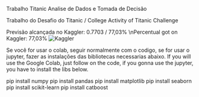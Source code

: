 Trabalho Titanic Analise de Dados e Tomada de Decisão

Trabalho do Desafio do Titanic /
College Activity of Titanic Challenge

Previsão alcançada no Kaggler: 0.7703 / 77,03%
\nPercentual got on Kaggler: 77,03%
![Kaggler](https://github.com/OAndreCabral/Titanic/assets/131211736/30d9123d-2962-4915-a67c-8a7a67c3cd2c)

Se você for usar o colab, seguir normalmente com o codigo, se for usar o jupyter, fazer as instalações das bibliotecas necessarias abaixo.
If you will use the Google Colab, just follow on the code, if you gonna use the jupyter, you have to install the libs below.

pip install numpy
pip install pandas
pip install matplotlib
pip install seaborn
pip install scikit-learn
pip install catboost
